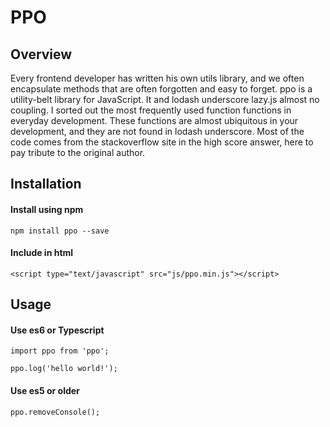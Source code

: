 # PPO


## Overview

Every frontend developer has written his own utils library, and we often encapsulate methods that are often forgotten and easy to forget. ppo is a utility-belt library for JavaScript. It and lodash underscore lazy.js almost no coupling.
I sorted out the most frequently used function functions in everyday development. These functions are almost ubiquitous in your development, and they are not found in lodash underscore. Most of the code comes from the stackoverflow site in the high score answer, here to pay tribute to the original author.


## Installation

#### Install using npm 
``` 
npm install ppo --save 
```

#### Include in html
``` 
<script type="text/javascript" src="js/ppo.min.js"></script> 
```


## Usage

#### Use es6 or Typescript
```
import ppo from 'ppo';
    
ppo.log('hello world!');
```

#### Use es5 or older
```
ppo.removeConsole();
```